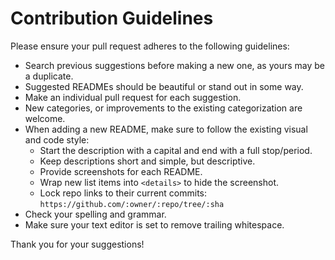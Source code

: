 # Contribution Guidelines

Please ensure your pull request adheres to the following guidelines:

- Search previous suggestions before making a new one, as yours may be a duplicate.
- Suggested READMEs should be beautiful or stand out in some way.
- Make an individual pull request for each suggestion.
- New categories, or improvements to the existing categorization are welcome.
- When adding a new README, make sure to follow the existing visual and code style:
  - Start the description with a capital and end with a full stop/period.
  - Keep descriptions short and simple, but descriptive.
  - Provide screenshots for each README.
  - Wrap new list items into `<details>` to hide the screenshot.
  - Lock repo links to their current commits: `https://github.com/:owner/:repo/tree/:sha`
- Check your spelling and grammar.
- Make sure your text editor is set to remove trailing whitespace.

Thank you for your suggestions!

